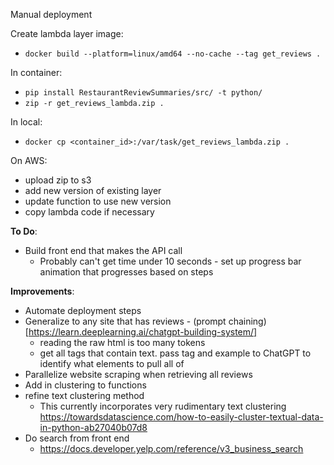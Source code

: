 Manual deployment

Create lambda layer image:
* `docker build --platform=linux/amd64 --no-cache --tag get_reviews .`

In container:
* `pip install RestaurantReviewSummaries/src/ -t python/`
* `zip -r get_reviews_lambda.zip .`

In local:
* `docker cp <container_id>:/var/task/get_reviews_lambda.zip .`

On AWS: 
* upload zip to s3
* add new version of existing layer
* update function to use new version
* copy lambda code if necessary

**To Do**:

* Build front end that makes the API call
  * Probably can't get time under 10 seconds - set up progress bar animation that progresses based on steps

**Improvements**:
* Automate deployment steps
* Generalize to any site that has reviews - (prompt chaining)[https://learn.deeplearning.ai/chatgpt-building-system/]
  * reading the raw html is too many tokens
  * get all tags that contain text. pass tag and example to ChatGPT to identify what elements to pull all of 
* Parallelize website scraping when retrieving all reviews
* Add in clustering to functions
* refine text clustering method 
  * This currently incorporates very rudimentary text clustering https://towardsdatascience.com/how-to-easily-cluster-textual-data-in-python-ab27040b07d8
* Do search from front end
  * https://docs.developer.yelp.com/reference/v3_business_search

